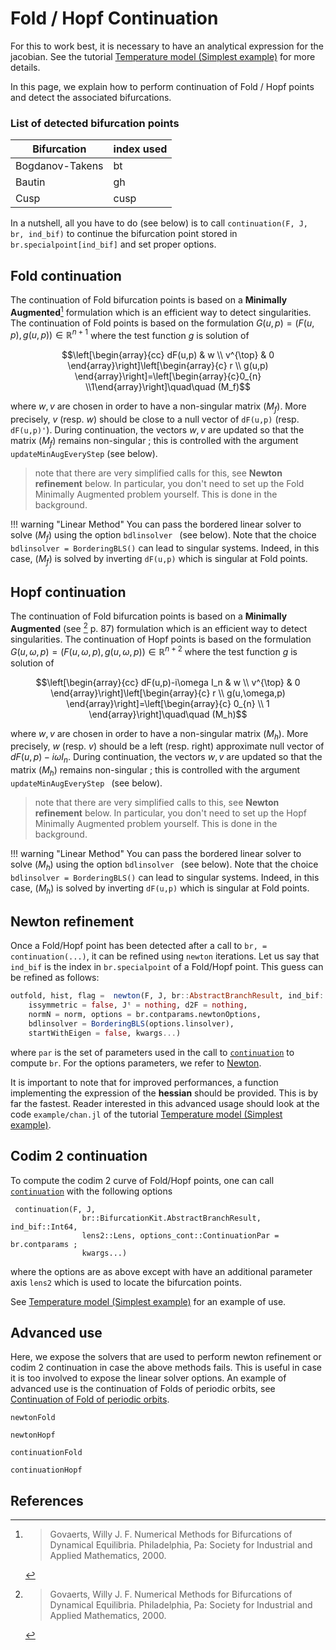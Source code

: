 # Fold / Hopf Continuation

For this to work best, it is necessary to have an analytical expression for the jacobian. See the tutorial [Temperature model (Simplest example)](@ref) for more details.

In this page, we explain how to perform continuation of Fold / Hopf points and detect the associated bifurcations.

### List of detected bifurcation points
|Bifurcation|index used|
|---|---|
| Bogdanov-Takens | bt |
| Bautin | gh |
| Cusp | cusp |

In a nutshell, all you have to do (see below) is to call `continuation(F, J, br, ind_bif)` to continue the bifurcation point stored in `br.specialpoint[ind_bif]` and set proper options. 

## Fold continuation

The continuation of Fold bifurcation points is based on a **Minimally Augmented**[^Govaerts] formulation which is an efficient way to detect singularities. The continuation of Fold points is based on the formulation $G(u,p) = (F(u,p), g(u,p))\in\mathbb R^{n+1}$ where the test function $g$ is solution of

$$\left[\begin{array}{cc}
dF(u,p) & w \\
v^{\top} & 0
\end{array}\right]\left[\begin{array}{c}
r \\
g(u,p)
\end{array}\right]=\left[\begin{array}{c}0_{n} \\1\end{array}\right]\quad\quad (M_f)$$

where $w,v$ are chosen in order to have a non-singular matrix $(M_f)$. More precisely, $v$ (resp. $w$) should be close to a null vector of `dF(u,p)` (resp. `dF(u,p)'`). During continuation, the vectors $w,v$ are updated so that the matrix $(M_f)$ remains non-singular ; this is controlled with the argument `updateMinAugEveryStep` (see below).

> note that there are very simplified calls for this, see **Newton refinement** below. In particular, you don't need to set up the Fold Minimally Augmented problem yourself. This is done in the background.

!!! warning "Linear Method"
    You can pass the bordered linear solver to solve $(M_f)$ using the option `bdlinsolver ` (see below). Note that the choice `bdlinsolver = BorderingBLS()` can lead to singular systems. Indeed, in this case, $(M_f)$ is solved by inverting `dF(u,p)` which is singular at Fold points.

## Hopf continuation

The continuation of Fold bifurcation points is based on a **Minimally Augmented** (see [^Govaerts] p. 87) formulation which is an efficient way to detect singularities. The continuation of Hopf points is based on the formulation $G(u,\omega,p) = (F(u,\omega,p), g(u,\omega,p))\in\mathbb R^{n+2}$ where the test function $g$ is solution of

$$\left[\begin{array}{cc}
dF(u,p)-i\omega I_n & w \\
v^{\top} & 0
\end{array}\right]\left[\begin{array}{c}
r \\
g(u,\omega,p)
\end{array}\right]=\left[\begin{array}{c}
0_{n} \\
1
\end{array}\right]\quad\quad (M_h)$$

where $w,v$ are chosen in order to have a non-singular matrix $(M_h)$. More precisely, $w$ (resp. $v$) should be a left (resp. right) approximate null vector of $dF(u,p)-i\omega I_n$. During continuation, the vectors $w,v$ are updated so that the matrix $(M_h)$ remains non-singular ; this is controlled with the argument `updateMinAugEveryStep ` (see below).

> note that there are very simplified calls to this, see **Newton refinement** below. In particular, you don't need to set up the Hopf Minimally Augmented problem yourself. This is done in the background.

!!! warning "Linear Method"
    You can pass the bordered linear solver to solve $(M_h)$ using the option `bdlinsolver ` (see below). Note that the choice `bdlinsolver = BorderingBLS()` can lead to singular systems. Indeed, in this case, $(M_h)$ is solved by inverting `dF(u,p)` which is singular at Fold points.


## Newton refinement

Once a Fold/Hopf point has been detected after a call to `br, = continuation(...)`, it can be refined using `newton` iterations. Let us say that `ind_bif` is the index in `br.specialpoint` of a Fold/Hopf point. This guess can be refined as follows:

```julia
outfold, hist, flag =  newton(F, J, br::AbstractBranchResult, ind_bif::Int; 
	issymmetric = false, Jᵗ = nothing, d2F = nothing, 
	normN = norm, options = br.contparams.newtonOptions, 
	bdlinsolver = BorderingBLS(options.linsolver),
	startWithEigen = false, kwargs...)
```

where `par` is the set of parameters used in the call to [`continuation`](@ref) to compute `br`. For the options parameters, we refer to [Newton](@ref).

It is important to note that for improved performances, a function implementing the expression of the **hessian** should be provided. This is by far the fastest. Reader interested in this advanced usage should look at the code `example/chan.jl` of the tutorial [Temperature model (Simplest example)](@ref). 

## Codim 2 continuation

To compute the codim 2 curve of Fold/Hopf points, one can call [`continuation`](@ref) with the following options

```@docs
 continuation(F, J,
				br::BifurcationKit.AbstractBranchResult, ind_bif::Int64,
				lens2::Lens, options_cont::ContinuationPar = br.contparams ;
				kwargs...)
```

where the options are as above except with have an additional parameter axis `lens2` which is used to locate the bifurcation points. 


See [Temperature model (Simplest example)](@ref) for an example of use. 

## Advanced use

Here, we expose the solvers that are used to perform newton refinement or codim 2 continuation in case the above methods fails. This is useful in case it is too involved to expose the linear solver options. An example of advanced use is the continuation of Folds of periodic orbits, see [Continuation of Fold of periodic orbits](@ref).

```@docs
newtonFold
```

```@docs
newtonHopf
```


```@docs
continuationFold
```

```@docs
continuationHopf
```

## References

[^Govaerts]: > Govaerts, Willy J. F. Numerical Methods for Bifurcations of Dynamical Equilibria. Philadelphia, Pa: Society for Industrial and Applied Mathematics, 2000.

